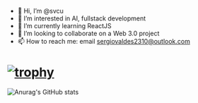 - 👋 Hi, I’m @svcu
- 👀 I’m interested in AI, fullstack development
- 🌱 I’m currently learning ReactJS
- 💞️ I’m looking to collaborate on a Web 3.0 project
- 📫 How to reach me: email sergiovaldes2310@outlook.com

# [![trophy](https://github-profile-trophy.vercel.app/?username=svcu)](https://github.com/svcu/github-profile-trophy)

![Anurag's GitHub stats](https://github-readme-stats.vercel.app/api?username=svcu&show_icons=true&theme=radical)

<!---
svcu/svcu is a ✨ special ✨ repository because its `README.md` (this file) appears on your GitHub profile.
You can click the Preview link to take a look at your changes.
--->
